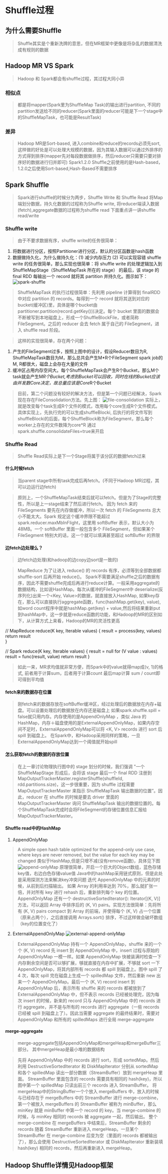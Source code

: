 # Shuffle过程
## 为什么需要Shuffle
> Shuffle其实是个重新洗牌的意思，但在MR框架中更像是将杂乱的数据清洗成有规则的数据
## Hadoop MR VS Spark
> Hadoop 和 Spark都会有shuffle过程，其过程大同小异
### 相似点
> 都是将mapper(Spark里为ShuffleMap Task)的输出进行partition, 不同的partition发送给不同的reducer(Spark里面的reducer可能是下一个stage中的ShuffleMapTask，也可能是ResultTask)

### 差异
> Hadoop MR是Sort-based, 进入combine和reduce的records必须先sort,这样做的好处是可以处理大规模的数据，因为其输入数据可以通过外排序的方式得到排序(mapper先对每段数据做排序，然后reducer只需要只要对排序好的数据进行归并即可)
> Spark1.2.0 Shuffle之前使用的是Hash-based，1.2.0之后使用Sort-based,Hash-Based不需要排序

## Spark Shuffle
> Spark进行shuffle的时候分为两步，Shuffle Write 和 Shuffle Read
> 将Map端划分数据，持久化数据的过程称为Shuffle write, 将reducer端读入数据(fetch),aggregate数据的过程称为shuffle read
> 下面重点讲一讲shuffle read/write
### Shuffle write
> 由于不要求数据有序，shuffle write的任务很简单：
1. 将数据进行分区，按照Partitioner进行分区，默认的分区函数是hash函数
2. 数据做持久化，为什么做持久化：(1) 减少内存压力 (2) 可以实现容错
shuffle write 的任务很简单，那么实现也很简单：将 shuffle write 的处理逻辑加入到 ShuffleMapStage（ShuffleMapTask 所在的 stage） 的最后，该 stage 的 final RDD 每输出一个 record 就将其 partition 并持久化。图示如下：
![spark-shuffle](pic/spark-shuffle.png)
> ShuffleMapTask 的执行过程很简单：先利用 pipeline 计算得到 finalRDD 中对应 partition 的 records。每得到一个 record 就将其送到对应的bucket(缓冲区)里，具体是哪个bucket由partitioner.partition(record.getKey()))决定。每个 bucket 里面的数据会不断被写到本地磁盘上，形成一个ShuffleBlockFile，或者简称FileSegment。之后的 reducer 会去 fetch 属于自己的 FileSegment，进入 shuffle read 阶段。

> 这样的实现很简单，存在两个问题：
1. 产生的FileSegment过多，按照上图中的设计，假设Reducer数目为R, ShuffleMapTask数目为M，那么总共会产生M*R个FileSegment
    spark job的M, R都很大，磁盘上会存在大量的文件
2. 缓冲区占用内存空间大。每个ShuffleMapTask会产生R个Bucket，那么M个task就会产生M*R个Bucket,考虑到Bucket可以回收，同时在线的Bucket应该由并发数Core决定，故总量应该是Core*R个Bucket

> 目前，第二个问题没有较好的解决方法，但是第一个问题已经解决，Spark现在存在FileConsolidation方法。先上图：
![file-consolidation](pic/file_consolidation.png)
> 实际上，就是改变每个task生成R个文件的模式，改用每个core生成R个文件模式。具体实现上，先执行完的可以生成shuffleBlocki, 后执行的将文件写到shuffleBlocki的后面，每个ShuffleBlock称为FileSegment，那么每个worker上存在的文件数降为core*R
> 通过spark.shuffle.consolidateFiles=true来开启

### Shuffle Read
> Shuffle Read实际上是下一个Stage将属于该分区的数据fetch过来
#### 什么时候fetch
> 当parent stage中所有task完成后再fetch。(不同于Hadoop MR过程，其可以边运行边fetch)

> 原则上，一个ShuffleMapTask结束后就可以fetch。但是为了Stage的完整性，所以是上一stage结束了然后进行fetch。
> 因为 fetch 来的 FileSegments 要先在内存做缓冲，所以一次 fetch 的 FileSegments 总大小不能太大。Spark 规定这个缓冲界限不能超过 spark.reducer.maxMbInFlight，这里用 softBuffer 表示，默认大小为 48MB。一个 softBuffer 里面一般包含多个 FileSegment，但如果某个 FileSegment 特别大的话，这一个就可以填满甚至超过 softBuffer 的界限

#### 边fetch边处理么？
> 边fetch边处理(和hadoop的边copy边sort是一致的)

> MapReduce 为了让进入 reduce() 的 records 有序，必须等到全部数据都 shuffle-sort 后再开始 reduce()。
> Spark不需要满足shuffle之后的数据有序，因此不需要shuffle完成后再进行reduce计算。一般采用aggregate的数据结构，比如说HashMap。每次从缓冲的FileSegment中 deserialize(反序列化)出来一个<Key, Value>的数据，就直接放入HashMap, 如果key存在，那么可以直接执行aggregate函数，func(hashMap.get(key), value), 如word count程序中就是hashMap.get(key) + value,然后将结果重新put到hashMap中，这一步就是reduce函数的功能，和Hadoop的MR的区别如下，从计算方式上来看，Hadoop的MR的灵活性更高

>
// MapReduce
reduce(K key, Iterable<V> values) { 
    result = process(key, values)
    return result   
}

// Spark
reduce(K key, Iterable<V> values) {
    result = null 
    for (V value : values) 
        result  = func(result, value)
    return result
}

> 如此一来，MR求均值就非常方便，而Spark中的value就得map成(v, 1)的格式, 前者用于计算sum，后者用于计算count
> 最后map计算 sum / count即可得到平均值

#### fetch来的数据存在位置
> 刚fetch来的数据存放在softBuffer缓冲区，经过处理后的数据放在内存+磁盘。可以设置处理后的数据放在内存还是磁盘上
> 如果spark.shuffle.spill = false就只用内存。内存使用的是AppendOnlyMap ，类似 Java 的HashMap，内存＋磁盘使用的是ExternalAppendOnlyMap，如果内存空间不足时，ExternalAppendOnlyMap可以将 <K, V> records 进行 sort 后 spill 到磁盘上。
> 在Spark中，和Hadoop采用同样的策略，一旦ExternalAppendOnlyMap达到一个阈值就开始spill
#### 怎么获取fetch的数据的存放位置
> 在上一章讨论物理执行图中的 stage 划分的时候，我们强调 "一个 ShuffleMapStage 形成后，会将该 stage 最后一个 final RDD 注册到 MapOutputTrackerMaster.registerShuffle(shuffleId, rdd.partitions.size)，这一步很重要，因为 shuffle 过程需要 MapOutputTrackerMaster 来指示 ShuffleMapTask 输出数据的位置”。因此，reducer 在 shuffle 的时候是要去 driver 里面的 MapOutputTrackerMaster 询问 ShuffleMapTask 输出的数据位置的。每个ShuffleMapTask完成时会将FileSegment的存储位置信息汇报给MapOutputTrackerMaster。

#### Shuffle read中的HashMap
1. AppendOnlyMap
> A simple open hash table optimized for the append-only use case, where keys are never removed, but the value for each key may be changed
> 类似于HashMap,但是只增不减(没有remove函数)，具体见下图
![append-onlyMap](pic/appendonlyMap.png)
> 原理很简单，开启一个巨大的Object数组，蓝色存储key值，右边白色存储value值
> Java中的hashMap采用链式原则，但是此处是采用探测方法来解决key冲突问题
> 迭代 AppendOnlyMap 中的元素的时候，从前到后扫描输出。
> 如果 Array 的利用率达到 70%，那么就扩张一倍，并对所有 key 进行 rehash 后，重新排列每个 key 的位置。
> AppendOnlyMap 还有一个 destructiveSortedIterator(): Iterator[(K, V)] 方法，可以返回 Array 中排序后的 (K, V) pairs。实现方法很简单：先将所有 (K, V) pairs compact 到 Array 的前端，并使得每个 (K, V) 占一个位置（原来占两个），之后直接调用 Arrays.sort() 排序，不过这样做会破坏数组（key的位置变化了）

2. ExternalAppendOnlyMap
![external-append-onlyMap](pic/ExternalAppendOnlyMap)
> ExternalAppendOnlyMap 持有一个 AppendOnlyMap，shuffle 来的一个个 (K, V) record 先 insert 到 AppendOnlyMap 中，insert 过程与原始的 AppendOnlyMap 一模一样。如果 AppendOnlyMap 快被装满时检查一下内存剩余空间是否可以够扩展，够就直接在内存中扩展，不够就 sort 一下 AppendOnlyMap，将其内部所有 records 都 spill 到磁盘上。图中 spill 了 4 次，每次 spill 完在磁盘上生成一个 spilledMap 文件，然后重新 new 出来一个 AppendOnlyMap。最后一个 (K, V) record insert 到 AppendOnlyMap 后，表示所有 shuffle 来的 records 都被放到了 ExternalAppendOnlyMap 中，但不表示 records 已经被处理完，因为每次 insert 的时候，新来的 record 只与 AppendOnlyMap 中的 records 进行 aggregate，并不是与所有的 records 进行 aggregate（一些 records 已经被 spill 到磁盘上了）。因此当需要 aggregate 的最终结果时，需要对 AppendOnlyMap 和所有的 spilledMaps 进行全局 merge-aggregate

#### merge-aggregate
> merge-aggregate包括AppendOnlyMap和mergeHeap和mergeBuffer三部分。
> 其中mergeHeap是最小堆的数据结构

> 先将 AppendOnlyMap 中的 records 进行 sort，形成 sortedMap。然后利用 DestructiveSortedIterator 和 DiskMapIterator 分别从 sortedMap 和各个 spilledMap 读出一部分数据（StreamBuffer）放到 mergeHeap 里面。
> StreamBuffer 里面包含的 records 需要具有相同的 hash(key)，所以图中第一个 spilledMap 只读出前三个 records 进入 StreamBuffer。
> 将mergeHeap中的StringBuffer一个个放入 mergeBuffers 中，放入的时候与已经存在于 mergeBuffers 中的 StreamBuffer 进行 merge-combine，第一个被放入 mergeBuffers 的 StreamBuffer 被称为 minBuffer，那么 minKey 就是 minBuffer 中第一个 record 的 key。当 merge-combine 的时候，与 minKey 相同的 records 被 aggregate 一起，然后输出。
> 整个 merge-combine 在 mergeBuffers 中结束后，StreamBuffer 剩余的 records 随着 StreamBuffer 重新进入 mergeHeap。一旦某个 StreamBuffer 在 merge-combine 后变为空（里面的 records 都被输出了），那么会使用 DestructiveSortedIterator 或 DiskMapIterator 重新装填 hash(key) 相同的 records，然后再重新进入 mergeHeap。

## Hadoop Shuffle详情见Hadoop框架 